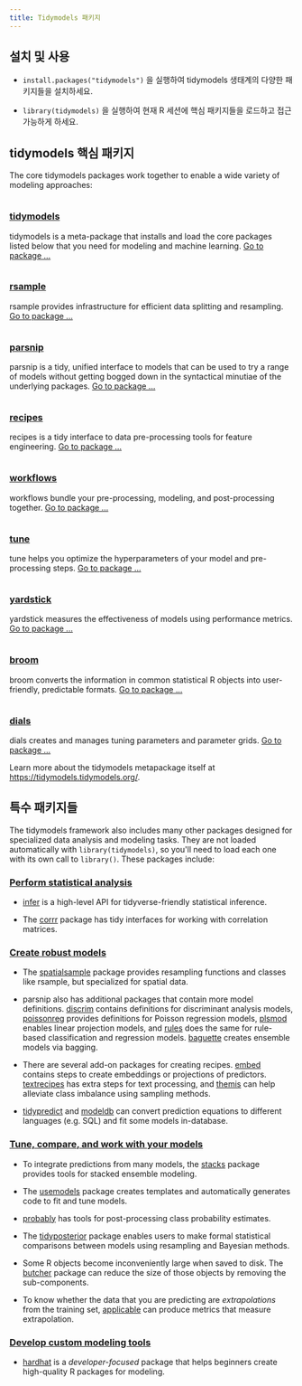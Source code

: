 ```yaml
---
title: Tidymodels 패키지
---
```


## 설치 및 사용

* `install.packages("tidymodels")` 을 실행하여 tidymodels 생태계의 다양한 패키지들을 설치하세요.

* `library(tidymodels)` 을 실행하여 현재 R 세션에 핵심 패키지들을 로드하고 접근가능하게 하세요.

<div class="package-section">

<div class="package-section-info">

## tidymodels 핵심 패키지

  <p>The core tidymodels packages work together to enable a wide variety of modeling approaches:</p>
</div>

<div class="packages">
  <div class="package">
    <img class="package-image" src="/images/tidymodels.png" alt=""></img>
    <div class="package-info">
      <h3><a href="https://tidymodels.tidymodels.org/"> tidymodels </a></h3>
      <p>tidymodels is a meta-package that installs and load the core packages listed below that you need for modeling and machine learning.
      <a href="https://tidymodels.tidymodels.org/" aria-hidden="true">Go to package ...</a></p>
    </div>
  </div>
  <div class="package">
    <img class="package-image" src="/images/rsample.png" alt=""></img>
    <div class="package-info">
      <h3><a href="https://rsample.tidymodels.org/">rsample</a></h3>
      <p>rsample provides infrastructure for efficient data splitting and resampling. <a href="https://rsample.tidymodels.org/" aria-hidden="true">Go to package ...</a></p>
    </div>
  </div>
  <div class="package">
    <img class="package-image" src="/images/parsnip.png" alt=""></img>
    <div class="package-info">
      <h3><a href="https://parsnip.tidymodels.org/"> parsnip </a></h3>
      <p>parsnip is a tidy, unified interface to models that can be used to try a range of models without getting bogged down in the syntactical minutiae of the underlying packages. <a href="https://parsnip.tidymodels.org/" aria-hidden="true">Go to package ...</a></p>
    </div>
  </div>  
  <div class="package">
    <img class="package-image" src="/images/recipes.png" alt=""></img>
    <div class="package-info">
      <h3><a href="https://recipes.tidymodels.org/"> recipes </a></h3>
      <p>recipes is a tidy interface to data pre-processing tools for feature engineering. <a href="https://recipes.tidymodels.org/" aria-hidden="true">Go to package ...</a></p>
    </div>
  </div>
  <div class="package">
    <img class="package-image" src="/images/workflows.png" alt=""></img>
    <div class="package-info">
      <h3><a href="https://workflows.tidymodels.org/"> workflows </a></h3>
      <p>workflows bundle your pre-processing, modeling, and post-processing together. <a href="https://workflows.tidymodels.org/" aria-hidden="true">Go to package ...</a></p>
    </div>
  </div> 
  <div class="package">
    <img class="package-image" src="/images/tune.png" alt=""></img>
    <div class="package-info">
      <h3><a href="https://tune.tidymodels.org/"> tune </a></h3>
      <p>tune helps you optimize the hyperparameters of your model and pre-processing steps. <a href="https://tune.tidymodels.org/" aria-hidden="true">Go to package ...</a></p>
    </div>
  </div>  
  <div class="package">
    <img class="package-image" src="/images/yardstick.png" alt=""></img>
    <div class="package-info">
      <h3><a href="https://yardstick.tidymodels.org/"> yardstick </a></h3>
      <p>yardstick measures the effectiveness of models using performance metrics. <a href="https://yardstick.tidymodels.org/" aria-hidden="true">Go to package ...</a></p>
    </div>
  </div>
  <div class="package">
    <img class="package-image" src="/images/broom.png" alt=""></img>
    <div class="package-info">
      <h3><a href="https://broom.tidymodels.org/"> broom </a></h3>
      <p>broom converts the information in common statistical R objects into user-friendly, predictable formats. 
      <a href="https://broom.tidymodels.org/" aria-hidden="true">Go to package ...</a></p>
    </div>
  </div>
  <div class="package">
    <img class="package-image" src="/images/dials.png" alt=""></img>
    <div class="package-info">
      <h3><a href="https://dials.tidymodels.org/"> dials </a></h3>
      <p>dials creates and manages tuning parameters and parameter grids. 
      <a href="https://dials.tidymodels.org/" aria-hidden="true">Go to package ...</a></p>
    </div>
  </div>  

</div>
</div>

Learn more about the tidymodels metapackage itself at <https://tidymodels.tidymodels.org/>.

## 특수 패키지들

The tidymodels framework also includes many other packages designed for specialized data analysis and modeling tasks. They are not loaded automatically with `library(tidymodels)`, so you'll need to load each one with its own call to `library()`. These packages include: 

### [Perform statistical analysis](/learn/statistics/)

* [infer](https://infer.netlify.com/) is a high-level API for tidyverse-friendly statistical inference.

* The [corrr](https://corrr.tidymodels.org/) package has tidy interfaces for working with correlation matrices.

### [Create robust models](/learn/models/)

* The [spatialsample](http://spatialsample.tidymodels.org/) package provides resampling functions and classes like rsample, but specialized for spatial data.

* parsnip also has additional packages that contain more model definitions. [discrim](https://discrim.tidymodels.org/) contains definitions for discriminant analysis models, [poissonreg](https://poissonreg.tidymodels.org/) provides definitions for Poisson regression models, [plsmod](https://plsmod.tidymodels.org/) enables linear projection models, and [rules](https://rules.tidymodels.org/) does the same for rule-based classification and regression models. [baguette](https://baguette.tidymodels.org/) creates ensemble models via bagging. 

* There are several add-on packages for creating recipes. [embed](https://embed.tidymodels.org/) contains steps to create embeddings or projections of predictors. [textrecipes](https://textrecipes.tidymodels.org/) has extra steps for text processing, and [themis](https://themis.tidymodels.org/) can help alleviate class imbalance using sampling methods. 

* [tidypredict](https://tidypredict.tidymodels.org/) and [modeldb](https://modeldb.tidymodels.org/) can convert prediction equations to different languages (e.g. SQL) and fit some models in-database. 

### [Tune, compare, and work with your models](/learn/work/)

* To integrate predictions from many models, the [stacks](https://stacks.tidymodels.org/) package provides tools for stacked ensemble modeling.

* The [usemodels](https://usemodels.tidymodels.org/) package creates templates and automatically generates code to fit and tune models.

* [probably](https://probably.tidymodels.org/) has tools for post-processing class probability estimates.

* The [tidyposterior](https://tidyposterior.tidymodels.org/) package enables users to make formal statistical comparisons between models using resampling and Bayesian methods. 

* Some R objects become inconveniently large when saved to disk. The [butcher](https://butcher.tidymodels.org/) package can reduce the size of those objects by removing the sub-components. 

* To know whether the data that you are predicting are _extrapolations_ from the training set, [applicable](https://applicable.tidymodels.org/) can produce metrics that measure extrapolation. 

### [Develop custom modeling tools](/learn/develop/)

* [hardhat](https://hardhat.tidymodels.org/) is a _developer-focused_ package that helps beginners create high-quality R packages for modeling. 
